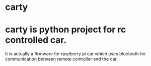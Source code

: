 # carty

# carty is python project for rc controlled car.
It is actually a firmware for raspberry pi car
which uses bluetooth for communication between remote controller and the car.

